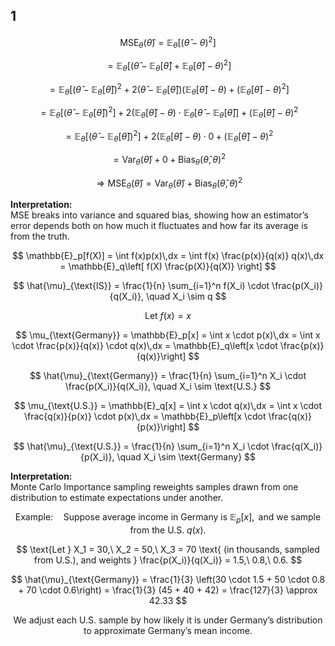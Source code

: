 <!-- Enable MathJax -->
<script type="text/javascript" async
  src="https://cdn.jsdelivr.net/npm/mathjax@3/es5/tex-mml-chtml.js">
</script>

## 1

$$
\text{MSE}_\theta(\hat{\theta}) = \mathbb{E}_\theta\left[ (\hat{\theta} - \theta)^2 \right]
$$

$$
= \mathbb{E}_\theta\left[ \left( \hat{\theta} - \mathbb{E}_\theta[\hat{\theta}] + \mathbb{E}_\theta[\hat{\theta}] - \theta \right)^2 \right]
$$

$$
= \mathbb{E}_\theta\left[ (\hat{\theta} - \mathbb{E}_\theta[\hat{\theta}])^2 + 2(\hat{\theta} - \mathbb{E}_\theta[\hat{\theta}])(\mathbb{E}_\theta[\hat{\theta}] - \theta) + (\mathbb{E}_\theta[\hat{\theta}] - \theta)^2 \right]
$$

$$
= \mathbb{E}_\theta\left[ (\hat{\theta} - \mathbb{E}_\theta[\hat{\theta}])^2 \right] + 2(\mathbb{E}_\theta[\hat{\theta}] - \theta) \cdot \mathbb{E}_\theta\left[ \hat{\theta} - \mathbb{E}_\theta[\hat{\theta}] \right] + (\mathbb{E}_\theta[\hat{\theta}] - \theta)^2
$$

$$
= \mathbb{E}_\theta\left[ (\hat{\theta} - \mathbb{E}_\theta[\hat{\theta}])^2 \right] + 2(\mathbb{E}_\theta[\hat{\theta}] - \theta) \cdot 0 + (\mathbb{E}_\theta[\hat{\theta}] - \theta)^2
$$

$$
= \text{Var}_\theta(\hat{\theta}) + 0 + \text{Bias}_\theta(\hat{\theta}, \theta)^2
$$

$$
\Rightarrow \text{MSE}_\theta(\hat{\theta}) = \text{Var}_\theta(\hat{\theta}) + \text{Bias}_\theta(\hat{\theta}, \theta)^2
$$

**Interpretation:**  
MSE breaks into variance and squared bias, showing how an estimator’s error depends both on how much it fluctuates and how far its average is from the truth.





$$
\mathbb{E}_p[f(X)] = \int f(x)p(x)\,dx = \int f(x) \frac{p(x)}{q(x)} q(x)\,dx = \mathbb{E}_q\left[ f(X) \frac{p(X)}{q(X)} \right]
$$

$$
\hat{\mu}_{\text{IS}} = \frac{1}{n} \sum_{i=1}^n f(X_i) \cdot \frac{p(X_i)}{q(X_i)}, \quad X_i \sim q
$$

$$
\text{Let } f(x) = x
$$

$$
\mu_{\text{Germany}} = \mathbb{E}_p[x] = \int x \cdot p(x)\,dx = \int x \cdot \frac{p(x)}{q(x)} \cdot q(x)\,dx = \mathbb{E}_q\left[x \cdot \frac{p(x)}{q(x)}\right]
$$

$$
\hat{\mu}_{\text{Germany}} = \frac{1}{n} \sum_{i=1}^n X_i \cdot \frac{p(X_i)}{q(X_i)}, \quad X_i \sim \text{U.S.}
$$

$$
\mu_{\text{U.S.}} = \mathbb{E}_q[x] = \int x \cdot q(x)\,dx = \int x \cdot \frac{q(x)}{p(x)} \cdot p(x)\,dx = \mathbb{E}_p\left[x \cdot \frac{q(x)}{p(x)}\right]
$$

$$
\hat{\mu}_{\text{U.S.}} = \frac{1}{n} \sum_{i=1}^n X_i \cdot \frac{q(X_i)}{p(X_i)}, \quad X_i \sim \text{Germany}
$$

**Interpretation:**  
Monte Carlo Importance sampling reweights samples drawn from one distribution to estimate expectations under another.

$$
\text{Example:} \quad \text{Suppose average income in Germany is } \mathbb{E}_p[x], \text{ and we sample from the U.S. } q(x).
$$

$$
\text{Let } X_1 = 30,\ X_2 = 50,\ X_3 = 70 \text{ (in thousands, sampled from U.S.), and weights } \frac{p(X_i)}{q(X_i)} = 1.5,\ 0.8,\ 0.6.
$$

$$
\hat{\mu}_{\text{Germany}} = \frac{1}{3} \left(30 \cdot 1.5 + 50 \cdot 0.8 + 70 \cdot 0.6\right) = \frac{1}{3} (45 + 40 + 42) = \frac{127}{3} \approx 42.33
$$

$$
\text{We adjust each U.S. sample by how likely it is under Germany’s distribution to approximate Germany’s mean income.}
$$
















